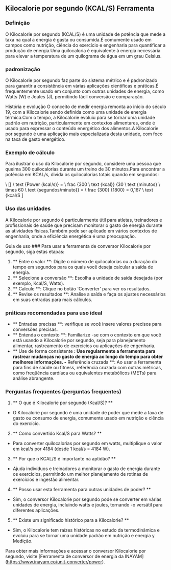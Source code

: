 ## Kilocalorie por segundo (KCAL/S) Ferramenta

### Definição
O Kilocalorie por segundo (KCAL/S) é uma unidade de potência que mede a taxa na qual a energia é gasta ou consumida.É comumente usado em campos como nutrição, ciência do exercício e engenharia para quantificar a produção de energia.Uma quilocaloria é equivalente à energia necessária para elevar a temperatura de um quilograma de água em um grau Celsius.

### padronização
O Kilocalorie por segundo faz parte do sistema métrico e é padronizado para garantir a consistência em várias aplicações científicas e práticas.É frequentemente usado em conjunto com outras unidades de energia, como Watts (W) e Joules (J), permitindo fácil conversão e comparação.

História e evolução
O conceito de medir energia remonta ao início do século 19, com a Kilocalorie sendo definida como uma unidade de energia térmica.Com o tempo, a Kilocalorie evoluiu para se tornar uma unidade padrão em nutrição, particularmente em contextos alimentares, onde é usado para expressar o conteúdo energético dos alimentos.A Kilocalorie por segundo é uma aplicação mais especializada desta unidade, com foco na taxa de gasto energético.

### Exemplo de cálculo
Para ilustrar o uso da Kilocalorie por segundo, considere uma pessoa que queima 300 quilocalorias durante um treino de 30 minutos.Para encontrar a potência em KCAL/s, divida os quilocalorias totais quando em segundos:

\ [[
\ text {Power (kcal/s)} = \ frac {300 \ text {kcal}} {30 \ text {minutos} \ times 60 \ text {segundos/minuto}} = \ frac {300} {1800} = 0,167 \ text {kcal/S
\]

### Uso das unidades
A Kilocalorie por segundo é particularmente útil para atletas, treinadores e profissionais de saúde que precisam monitorar o gasto de energia durante as atividades físicas.Também pode ser aplicado em vários contextos de engenharia, onde a eficiência energética é uma preocupação.

Guia de uso ###
Para usar a ferramenta de conversor Kilocalorie por segundo, siga estas etapas:
1. ** Entre o valor **: Digite o número de quilocalorias ou a duração do tempo em segundos para os quais você deseja calcular a saída de energia.
2. ** Selecione a conversão **: Escolha a unidade de saída desejada (por exemplo, Kcal/S, Watts).
3. ** Calcule **: Clique no botão 'Converter' para ver os resultados.
4. ** Revise os resultados **: Analise a saída e faça os ajustes necessários em suas entradas para mais cálculos.

### práticas recomendadas para uso ideal
- ** Entradas precisas **: verifique se você insere valores precisos para conversões precisas.
- ** Entenda o contexto **: Familiarize -se com o contexto em que você está usando a Kilocalorie por segundo, seja para planejamento alimentar, rastreamento de exercícios ou aplicações de engenharia.
- ** Use de forma consistente **: Use regularmente a ferramenta para rastrear mudanças no gasto de energia ao longo do tempo para obter melhores informações.
-** Referência cruzada **: Ao usar a ferramenta para fins de saúde ou fitness, referência cruzada com outras métricas, como freqüência cardíaca ou equivalentes metabólicos (METs) para análise abrangente.

### Perguntas frequentes (perguntas frequentes)

1. ** O que é Kilocalorie por segundo (Kcal/S)? **
- O Kilocalorie por segundo é uma unidade de poder que mede a taxa de gasto ou consumo de energia, comumente usado em nutrição e ciência do exercício.

2. ** Como convertido Kcal/S para Watts? **
- Para converter quilocalorias por segundo em watts, multiplique o valor em kcal/s por 4184 (desde 1 kcal/s = 4184 W).

3. ** Por que o KCAL/S é importante na aptidão? **
- Ajuda indivíduos e treinadores a monitorar o gasto de energia durante os exercícios, permitindo um melhor planejamento de rotinas de exercícios e ingestão alimentar.

4. ** Posso usar esta ferramenta para outras unidades de poder? **
- Sim, o conversor Kilocalorie por segundo pode se converter em várias unidades de energia, incluindo watts e joules, tornando -o versátil para diferentes aplicações.

5. ** Existe um significado histórico para a Kilocalorie? **
- Sim, o Kilocalorie tem raízes históricas no estudo da termodinâmica e evoluiu para se tornar uma unidade padrão em nutrição e energia y Medição.

Para obter mais informações e acessar o conversor Kilocalorie por segundo, visite [Ferramenta de conversor de energia da INAYAM] (https://www.inayam.co/unit-converter/power).